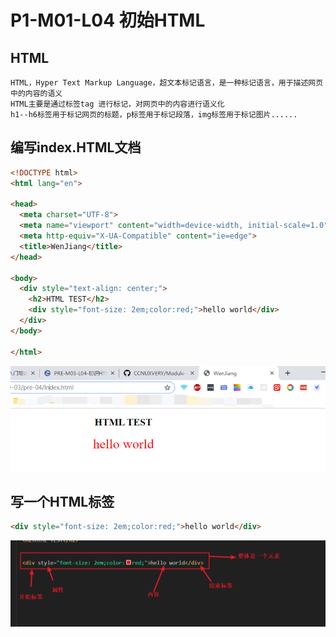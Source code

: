 # P1-M01-L04 初始HTML

## HTML
    HTML，Hyper Text Markup Language，超文本标记语言，是一种标记语言，用于描述网页中的内容的语义    
    HTML主要是通过标签tag 进行标记，对网页中的内容进行语义化     
    h1--h6标签用于标记网页的标题，p标签用于标记段落，img标签用于标记图片......

## 编写index.HTML文档
```html
<!DOCTYPE html>
<html lang="en">

<head>
  <meta charset="UTF-8">
  <meta name="viewport" content="width=device-width, initial-scale=1.0">
  <meta http-equiv="X-UA-Compatible" content="ie=edge">
  <title>WenJiang</title>
</head>

<body>
  <div style="text-align: center;">
    <h2>HTML TEST</h2>
    <div style="font-size: 2em;color:red;">hello world</div>
  </div>
</body>

</html>
```

![](./pre-04/images/1.png)


## 写一个HTML标签
```html
<div style="font-size: 2em;color:red;">hello world</div>
```
![](pre-04/images/2.png)